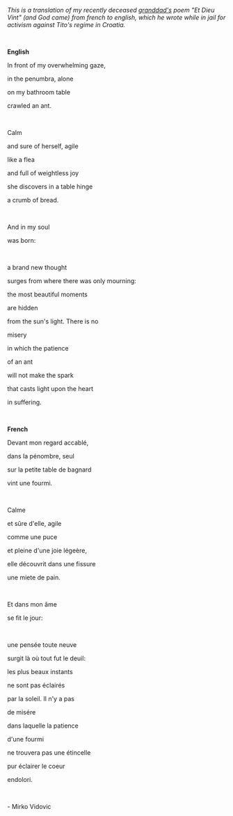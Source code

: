 _This is a translation of my recently deceased [granddad's](https://en.wikipedia.org/wiki/Mirko_Vidovi%C4%87) poem "Et Dieu Vint" (and God came) from french to english, which he wrote while in jail for activism against Tito's regime in Croatia._

&nbsp;

**English**

In front of my overwhelming gaze,

in the penumbra, alone

on my bathroom table

crawled an ant.

&nbsp;

Calm

and sure of herself, agile

like a flea

and full of weightless joy

she discovers in a table hinge

a crumb of bread.

&nbsp;

And in my soul

was born:

&nbsp;

a brand new thought

surges from where there was only mourning:

the most beautiful moments

are hidden

from the sun's light. There is no

misery

in which the patience

of an ant

will not make the spark

that casts light upon the heart

in suffering.

&nbsp;

**French**

Devant mon regard accablé,

dans la pénombre, seul

sur la petite table de bagnard

vint une fourmi.

&nbsp;

Calme

et sûre d'elle, agile

comme une puce

et pleine d'une joie légeère,

elle découvrit dans une fissure

une miete de pain.

&nbsp;

Et dans mon âme

se fit le jour:

&nbsp;

une pensée toute neuve

surgit là où tout fut le deuil:

les plus beaux instants

ne sont pas éclairés

par la soleil. Il n'y a pas

de misére

dans laquelle la patience

d'une fourmi

ne trouvera pas une étincelle

pur éclairer le coeur

endolori.

&nbsp;

\- Mirko Vidovic
